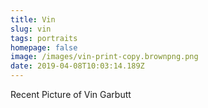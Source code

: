 ```yaml
---
title: Vin
slug: vin
tags: portraits
homepage: false
image: /images/vin-print-copy.brownpng.png
date: 2019-04-08T10:03:14.189Z
---
```

Recent Picture of Vin Garbutt
